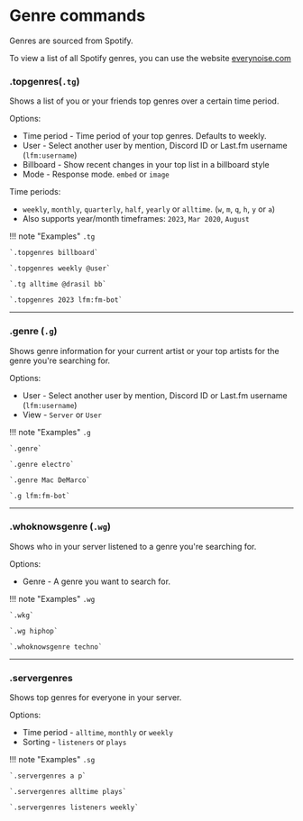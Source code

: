 # Genre commands

Genres are sourced from Spotify.

To view a list of all Spotify genres, you can use the website [everynoise.com](https://everynoise.com/)
    
### .topgenres(`.tg`)

Shows a list of you or your friends top genres over a certain time period.

Options:

* Time period - Time period of your top genres. Defaults to weekly.
* User - Select another user by mention, Discord ID or Last.fm username (`lfm:username`)
* Billboard - Show recent changes in your top list in a billboard style
* Mode - Response mode. `embed` or `image`

Time periods: 

* `weekly`, `monthly`, `quarterly`, `half`, `yearly` or `alltime`. (`w`, `m`, `q`, `h`, `y` or `a`)
* Also supports year/month timeframes: `2023`, `Mar 2020`, `August`

!!! note "Examples"
    `.tg`

    `.topgenres billboard`
    
    `.topgenres weekly @user`

    `.tg alltime @drasil bb`

    `.topgenres 2023 lfm:fm-bot`


---

### .genre (`.g`)

Shows genre information for your current artist or your top artists for the genre you're searching for.

Options:

* User - Select another user by mention, Discord ID or Last.fm username (`lfm:username`)
* View - `Server` or `User`

!!! note "Examples"
    `.g`

    `.genre`

    `.genre electro`

    `.genre Mac DeMarco`

    `.g lfm:fm-bot`

---

### .whoknowsgenre (`.wg`)

Shows who in your server listened to a genre you're searching for.

Options:

* Genre - A genre you want to search for.

!!! note "Examples"
    `.wg`

    `.wkg`

    `.wg hiphop`

    `.whoknowsgenre techno`

---

### .servergenres

Shows top genres for everyone in your server.

Options:

* Time period - `alltime`, `monthly` or `weekly`
* Sorting - `listeners` or `plays`

!!! note "Examples"
    `.sg`

    `.servergenres a p`

    `.servergenres alltime plays`

    `.servergenres listeners weekly`


